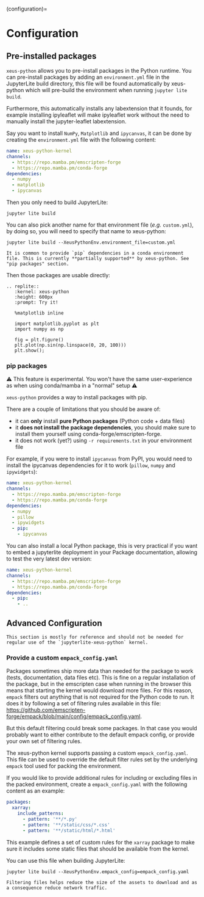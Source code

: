 (configuration)=

# Configuration

## Pre-installed packages

`xeus-python` allows you to pre-install packages in the Python runtime. You can pre-install packages by adding an `environment.yml` file in the JupyterLite build directory, this file will be found automatically by xeus-python which will pre-build the environment when running `jupyter lite build`.

Furthermore, this automatically installs any labextension that it founds, for example installing ipyleaflet will make ipyleaflet work without the need to manually install the jupyter-leaflet labextension.

Say you want to install `NumPy`, `Matplotlib` and `ipycanvas`, it can be done by creating the `environment.yml` file with the following content:

```yaml
name: xeus-python-kernel
channels:
  - https://repo.mamba.pm/emscripten-forge
  - https://repo.mamba.pm/conda-forge
dependencies:
  - numpy
  - matplotlib
  - ipycanvas
```

Then you only need to build JupyterLite:

```
jupyter lite build
```

You can also pick another name for that environment file (*e.g.* `custom.yml`), by doing so, you will need to specify that name to xeus-python:

```
jupyter lite build --XeusPythonEnv.environment_file=custom.yml
```

```{warning}
It is common to provide `pip` dependencies in a conda environment file. This is currently **partially supported** by xeus-python. See "pip packages" section.
```

Then those packages are usable directly:

```{eval-rst}
.. replite::
   :kernel: xeus-python
   :height: 600px
   :prompt: Try it!

   %matplotlib inline

   import matplotlib.pyplot as plt
   import numpy as np

   fig = plt.figure()
   plt.plot(np.sin(np.linspace(0, 20, 100)))
   plt.show();
```

### pip packages

⚠ This feature is experimental. You won't have the same user-experience as when using conda/mamba in a "normal" setup ⚠

`xeus-python` provides a way to install packages with pip.

There are a couple of limitations that you should be aware of:
- it can **only** install **pure Python packages** (Python code + data files)
- it **does not install the package dependencies**, you should make sure to install them yourself using conda-forge/emscripten-forge.
- it does not work (yet?) using `-r requirements.txt` in your environment file

For example, if you were to install `ipycanvas` from PyPI, you would need to install the ipycanvas dependencies for it to work (`pillow`, `numpy` and `ipywidgets`):

```yaml
name: xeus-python-kernel
channels:
  - https://repo.mamba.pm/emscripten-forge
  - https://repo.mamba.pm/conda-forge
dependencies:
  - numpy
  - pillow
  - ipywidgets
  - pip:
    - ipycanvas
```

You can also install a local Python package, this is very practical if you want to embed
a jupyterlite deployment in your Package documentation, allowing to test the very latest dev version:

```yaml
name: xeus-python-kernel
channels:
  - https://repo.mamba.pm/emscripten-forge
  - https://repo.mamba.pm/conda-forge
dependencies:
  - pip:
    - ..
```

## Advanced Configuration

```{warning}
This section is mostly for reference and should not be needed for regular use of the `jupyterlite-xeus-python` kernel.
```

### Provide a custom `empack_config.yaml`

Packages sometimes ship more data than needed for the package to work (tests, documentation, data files etc). This is fine on a regular installation of the package, but in the emscripten case when running in the browser this means that starting the kernel would download more files.
For this reason, `empack` filters out anything that is not required for the Python code to run. It does it by following a set of filtering rules available in this file: https://github.com/emscripten-forge/empack/blob/main/config/empack_config.yaml.

But this default filtering could break some packages. In that case you would probably want to either contribute to the default empack config, or provide your own set of filtering rules.

The xeus-python kernel supports passing a custom `empack_config.yaml`. This file can be used to override the default filter rules set by the underlying `empack` tool used for packing the environment.

If you would like to provide additional rules for including or excluding files in the packed environment, create a `empack_config.yaml` with the following content as an example:

```yaml
packages:
  xarray:
    include_patterns:
      - pattern: '**/*.py'
      - pattern: '**/static/css/*.css'
      - pattern: '**/static/html/*.html'
```

This example defines a set of custom rules for the `xarray` package to make sure it includes some static files that should be available from the kernel.

You can use this file when building JupyterLite:

```shell
jupyter lite build --XeusPythonEnv.empack_config=empack_config.yaml
```

```{note}
Filtering files helps reduce the size of the assets to download and as a consequence reduce network traffic.
```

